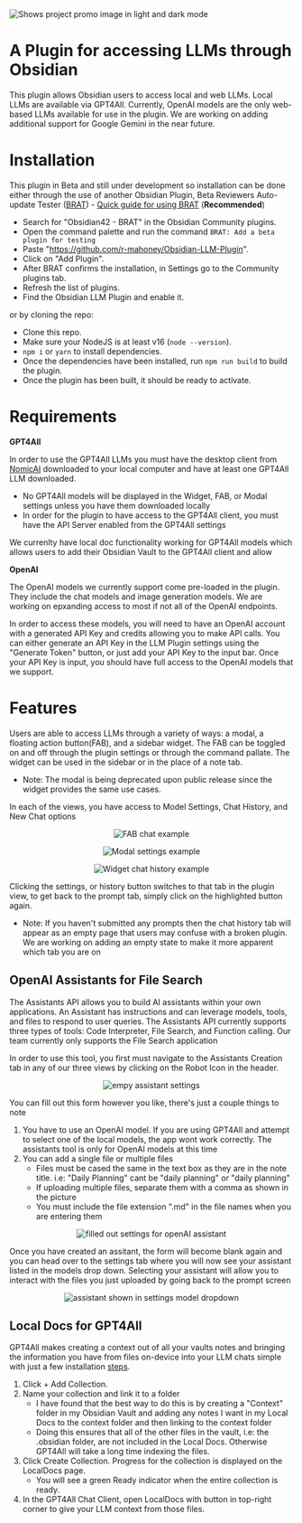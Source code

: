 <picture>
  <source media="(prefers-color-scheme: dark)" srcset="https://github.com/r-mahoney/Obsidian-LLM-Plugin/assets/46250921/bda9f3e8-c4c8-4087-838c-f467c1f30910">
  <source media="(prefers-color-scheme: light)" srcset="https://github.com/r-mahoney/Obsidian-LLM-Plugin/assets/46250921/27317c62-3026-4e45-9ef1-f433cbd58442">
  <img alt="Shows project promo image in light and dark mode" src="https://user-images.githubusercontent.com/25423296/163456779-a8556205-d0a5-45e2-ac17-42d089e3c3f8.png">
</picture>

# A Plugin for accessing LLMs through Obsidian

This plugin allows Obsidian users to access local and web LLMs. Local LLMs are available via GPT4All. Currently, OpenAI models are the only web-based LLMs available for use in the plugin. We are working on adding additional support for Google Gemini in the near future.

# Installation

This plugin in Beta and still under development so installation can be done either through the use of another Obsidian Plugin, Beta Reviewers Auto-update Tester ([BRAT](https://github.com/TfTHacker/obsidian42-brat)) - [Quick guide for using BRAT](https://tfthacker.com/Obsidian+Plugins+by+TfTHacker/BRAT+-+Beta+Reviewer's+Auto-update+Tool/Quick+guide+for+using+BRAT) (**Recommended**)

-   Search for "Obsidian42 - BRAT" in the Obsidian Community plugins.
-   Open the command palette and run the command `BRAT: Add a beta plugin for testing`
-   Paste "https://github.com/r-mahoney/Obsidian-LLM-Plugin".
-   Click on "Add Plugin".
-   After BRAT confirms the installation, in Settings go to the Community plugins tab.
-   Refresh the list of plugins.
-   Find the Obsidian LLM Plugin and enable it.

or by cloning the repo:

-   Clone this repo.
-   Make sure your NodeJS is at least v16 (`node --version`).
-   `npm i` or `yarn` to install dependencies.
-   Once the dependencies have been installed, run `npm run build` to build the plugin.
-   Once the plugin has been built, it should be ready to activate.

# Requirements

**GPT4All**

In order to use the GPT4All LLMs you must have the desktop client from [NomicAI](https://www.nomic.ai/gpt4all) downloaded to your local computer and have at least one GPT4All LLM downloaded.

-   No GPT4All models will be displayed in the Widget, FAB, or Modal settings unless you have them downloaded locally
-   In order for the plugin to have access to the GPT4All client, you must have the API Server enabled from the GPT4All settings

We currenlty have local doc functionality working for GPT4All models which allows users to add their Obsidian Vault to the GPT4All client and allow

**OpenAI**

The OpenAI models we currently support come pre-loaded in the plugin. They include the chat models and image generation models. We are working on epxanding access to most if not all of the OpenAI endpoints.

In order to access these models, you will need to have an OpenAI account with a generated API Key and credits allowing you to make API calls. You can either generate an API Key in the LLM Plugin settings using the "Generate Token" button, or just add your API Key to the input bar. Once your API Key is input, you should have full access to the OpenAI models that we support.

# Features

Users are able to access LLMs through a variety of ways: a modal, a floating action button(FAB), and a sidebar widget. The FAB can be toggled on and off through the plugin settings or through the command pallate. The widget can be used in the sidebar or in the place of a note tab.

-   Note: The modal is being deprecated upon public release since the widget provides the same use cases.

In each of the views, you have access to Model Settings, Chat History, and New Chat options

<p align="center">
  <img src="README_images/fabchat.png" alt="FAB chat example">
</p>
<p align="center">
  <img src="README_images/modalsettings.png" alt="Modal settings example">
</p>
<p align="center">
  <img src="README_images/widgethistory.png" alt="Widget chat history example">
</p>

Clicking the settings, or history button switches to that tab in the plugin view, to get back to the prompt tab, simply click on the highlighted button again.

-   Note: If you haven't submitted any prompts then the chat history tab will appear as an empty page that users may confuse with a broken plugin. We are working on adding an empty state to make it more apparent which tab you are on

## OpenAI Assistants for File Search

The Assistants API allows you to build AI assistants within your own applications. An Assistant has instructions and can leverage models, tools, and files to respond to user queries. The Assistants API currently supports three types of tools: Code Interpreter, File Search, and Function calling. Our team currently only supports the File Search application

In order to use this tool, you first must navigate to the Assistants Creation tab in any of our three views by clicking on the Robot Icon in the header.
  <p align="center">
  <img src="README_images/blankassistant.png" alt="empy assistant settings">
  </p>

  You can fill out this form however you like, there's just a couple things to note
  1. You have to use an OpenAI model. If you are using GPT4All and attempt to select one of the local models, the app wont work correctly. The assistants tool is only for OpenAI models at this time
  2. You can add a single file or multiple files
     * Files must be cased the same in the text box as they are in the note title. i.e: "Daily Planning" cant be "daily planning" or "daily planning" 
     * If uploading multiple files, separate them with a comma as shown in the picture
     * You must include the file extension ".md" in the file names when you are entering them
  <p align="center">
    <img src="README_images/filledassistant.png" alt="filled out settings for openAI assistant">
  </p>
  
  Once you have created an assitant, the form will become blank again and you can head over to the settings tab where you will now see your assistant listed in the models drop down. Selecting your assistant will allow you to interact with the files you just uploaded by going back to the prompt screen
  <p align="center">
    <img src="README_images/dropdownassistant.png" alt="assistant shown in settings model dropdown">
  </p>

## Local Docs for GPT4All

GPT4All makes creating a context out of all your vaults notes and bringing the information you have from files on-device into your LLM chats simple with just a few installation [steps](https://docs.gpt4all.io/gpt4all_desktop/localdocs.html#create-localdocs).

1. Click + Add Collection.
2. Name your collection and link it to a folder
    - I have found that the best way to do this is by creating a "Context" folder in my Obsidian Vault and adding any notes I want in my Local Docs to the context folder and then linking to the context folder
    - Doing this ensures that all of the other files in the vault, i.e: the .obsidian folder, are not included in the Local Docs. Otherwise GPT4All will take a long time indexing the files.
3. Click Create Collection. Progress for the collection is displayed on the LocalDocs page.
    - You will see a green Ready indicator when the entire collection is ready.
4. In the GPT4All Chat Client, open LocalDocs with button in top-right corner to give your LLM context from those files.
